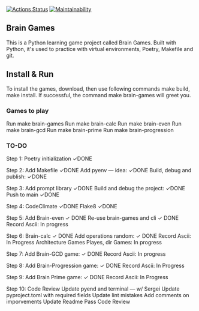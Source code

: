[![Actions Status](https://github.com/ghost-of-karelia/python-project-lvl1/actions/workflows/hexlet-check.yml/badge.svg)](https://github.com/ghost-of-karelia/python-project-lvl1/actions) [![Maintainability](https://api.codeclimate.com/v1/badges/c412faef76dadf07cda8/maintainability)](https://codeclimate.com/github/ghost-of-karelia/python-project-lvl/maintainability)


## Brain Games 

This is a Python learning game project called Brain Games. Built with Python, it's used to practice with virtual environments, Poetry, Makefile and git.

## Install & Run
To install the games, download, then use following commands make build, make install. If successful, the command make brain-games will greet you. 

### Games to play

Run make brain-games 
Run make brain-calc
Run make brain-even
Run make brain-gcd
Run make brain-prime
Run make brain-progression

### TO-DO

Step 1: Poetry initialization ✓DONE

Step 2: Add Makefile ✓DONE
        Add pyenv — idea: ✓DONE
        Build, debug and publish: ✓DONE

Step 3: Add prompt library ✓DONE
        Build and debug the project: ✓DONE
        Push to main ✓DONE 

Step 4: CodeClimate ✓DONE 
        Flake8 ✓DONE

Step 5: Add Brain-even ✓ DONE
        Re-use brain-games and cli ✓ DONE
        Record Ascii: In progress

Step 6: Brain-calc ✓ DONE
        Add operations random: ✓ DONE
        Record Ascii: In Progress
        Architecture Games Playes, dir Games: In progress

Step 7: Add Brain-GCD game: ✓ DONE
        Record Ascii: In progress
    
Step 8: Add Brain-Progression game: ✓ DONE
        Record Ascii: In Progress

Step 9: Add Brain Prime game: ✓ DONE
        Record Ascii: In Progress

Step 10: Code Review
        Update pyend and terminal — w/ Sergei
        Update pyproject.toml with required fields
        Update lint mistakes
        Add comments on imporvements
        Update Readme
        Pass Code Review

